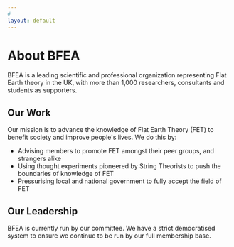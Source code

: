 ```yaml
---
#
layout: default
---
```


# About BFEA
BFEA is a leading scientific and professional organization representing Flat Earth theory in the UK, with more than 1,000 researchers, consultants and students as supporters.

## Our Work

Our mission is to advance the knowledge of Flat Earth Theory (FET) to benefit society and improve people's lives. We do this by:
- Advising members to promote FET amongst their peer groups, and strangers alike
- Using thought experiments pioneered by String Theorists to push the boundaries of knowledge of FET
- Pressurising local and national government to fully accept the field of FET

## Our Leadership

BFEA is currently run by our committee. We have a strict democratised system to ensure we continue to be run by our full membership base.
